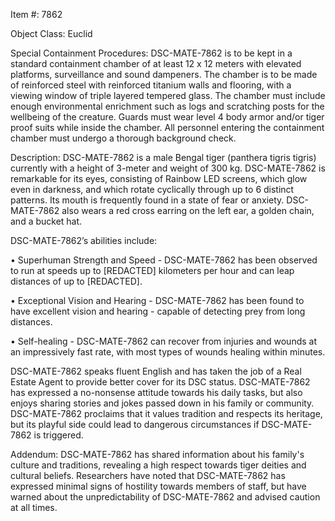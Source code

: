 Item #: 7862

Object Class: Euclid

Special Containment Procedures:
DSC-MATE-7862 is to be kept in a standard containment chamber of at least 12 x 12 meters with elevated platforms, surveillance and sound dampeners. The chamber is to be made of reinforced steel with reinforced titanium walls and flooring, with a viewing window of triple layered tempered glass. The chamber must include enough environmental enrichment such as logs and scratching posts for the wellbeing of the creature. Guards must wear level 4 body armor and/or tiger proof suits while inside the chamber. All personnel entering the containment chamber must undergo a thorough background check.

Description:
DSC-MATE-7862 is a male Bengal tiger (panthera tigris tigris) currently with a height of 3-meter and weight of 300 kg. DSC-MATE-7862 is remarkable for its eyes, consisting of Rainbow LED screens, which glow even in darkness, and which rotate cyclically through up to 6 distinct patterns. Its mouth is frequently found in a state of fear or anxiety. DSC-MATE-7862 also wears a red cross earring on the left ear, a golden chain, and a bucket hat.

DSC-MATE-7862’s abilities include:

• Superhuman Strength and Speed - DSC-MATE-7862 has been observed to run at speeds up to [REDACTED] kilometers per hour and can leap distances of up to [REDACTED].

• Exceptional Vision and Hearing - DSC-MATE-7862 has been found to have excellent vision and hearing - capable of detecting prey from long distances.

• Self-healing - DSC-MATE-7862 can recover from injuries and wounds at an impressively fast rate, with most types of wounds healing within minutes.

DSC-MATE-7862 speaks fluent English and has taken the job of a Real Estate Agent to provide better cover for its DSC status. DSC-MATE-7862 has expressed a no-nonsense attitude towards his daily tasks, but also enjoys sharing stories and jokes passed down in his family or community. DSC-MATE-7862 proclaims that it values tradition and respects its heritage, but its playful side could lead to dangerous circumstances if DSC-MATE-7862 is triggered.

Addendum:
DSC-MATE-7862 has shared information about his family's culture and traditions, revealing a high respect towards tiger deities and cultural beliefs. Researchers have noted that DSC-MATE-7862 has expressed minimal signs of hostility towards members of staff, but have warned about the unpredictability of DSC-MATE-7862 and advised caution at all times.